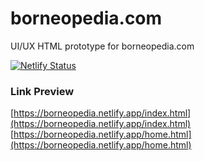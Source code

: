 # borneopedia.com

UI/UX HTML prototype for borneopedia.com

[![Netlify Status](https://api.netlify.com/api/v1/badges/f94e898f-f01b-4823-b232-986ae4c47f0a/deploy-status)](https://app.netlify.com/sites/borneopedia/deploys)

### Link Preview

[https://borneopedia.netlify.app/index.html](https://borneopedia.netlify.app/index.html)  
[https://borneopedia.netlify.app/home.html](https://borneopedia.netlify.app/home.html) 
